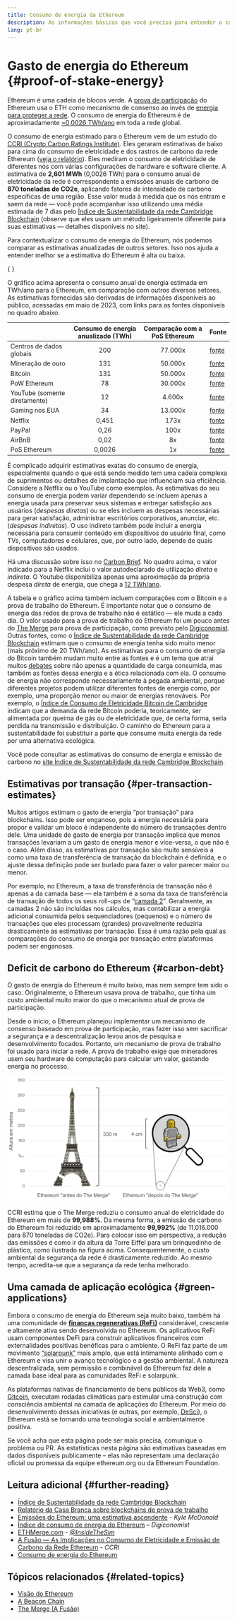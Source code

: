 ```yaml
---
title: Consumo de energia da Ethereum
description: As informações básicas que você precisa para entender o consumo de energia da Ethereum.
lang: pt-br
---
```


# Gasto de energia do Ethereum \{#proof-of-stake-energy}

Ethereum é uma cadeia de blocos verde. A [prova de participação](/developers/docs/consensus-mechanisms/pos) do Ethereum usa o ETH como mecanismo de consenso ao invés de [energia para proteger a rede](/developers/docs/consensus-mechanisms/pow). O consumo de energia do Ethereum é de aproximadamente [~0,0026 TWh/ano](https://carbon-ratings.com/eth-report-2022) em toda a rede global.

O consumo de energia estimado para o Ethereum vem de um estudo do [CCRI (Crypto Carbon Ratings Institute)](https://carbon-ratings.com). Eles geraram estimativas de baixo para cima do consumo de eletricidade e dos rastros de carbono da rede Ethereum ([veja o relatório](https://carbon-ratings.com/eth-report-2022)). Eles mediram o consumo de eletricidade de diferentes nós com várias configurações de hardware e software cliente. A estimativa de **2,601 MWh** (0,0026 TWh) para o consumo anual de eletricidade da rede é correspondente a emissões anuais de carbono de **870 toneladas de CO2e**, aplicando fatores de intensidade de carbono específicas de uma região. Esse valor muda à medida que os nós entram e saem da rede — você pode acompanhar isso utilizando uma média estimada de 7 dias pelo [Índice de Sustentabilidade da rede Cambridge Blockchain](https://ccaf.io/cbnsi/ethereum) (observe que eles usam um método ligeiramente diferente para suas estimativas — detalhes disponíveis no site).

Para contextualizar o consumo de energia do Ethereum, nós podemos comparar as estimativas anualizadas de outros setores. Isso nos ajuda a entender melhor se a estimativa do Ethereum é alta ou baixa.

{
	<EnergyConsumptionChart />
}

O gráfico acima apresenta o consumo anual de energia estimada em TWh/ano para o Ethereum, em comparação com outros diversos setores. As estimativas fornecidas são derivadas de informações disponíveis ao público, acessadas em maio de 2023, com links para as fontes disponíveis no quadro abaixo:

|                               | Consumo de energia anualizado (TWh) | Comparação com a PoS Ethereum | Fonte                                                                                                                                                                            |
| :---------------------------- | :---------------------------------: | :---------------------------: | -------------------------------------------------------------------------------------------------------------------------------------------------------------------------------- |
| Centros de dados globais      |                 200                 |            77.000x            | [fonte](https://www.iea.org/commentaries/data-centres-and-energy-from-global-headlines-to-local-headaches)                                                                       |
| Mineração de ouro             |                 131                 |            50.000x            | [fonte](https://ccaf.io/cbnsi/cbeci/comparisons)                                                                                                                                 |
| Bitcoin                       |                 131                 |            50.000x            | [fonte](https://ccaf.io/cbnsi/cbeci/comparisons)                                                                                                                                 |
| PoW Ethereum                  |                 78                  |            30.000x            | [fonte](https://digiconomist.net/ethereum-energy-consumption)                                                                                                                    |
| YouTube (somente diretamente) |                 12                  |            4.600x             | [fonte](https://www.gstatic.com/gumdrop/sustainability/google-2020-environmental-report.pdf)                                                                                     |
| Gaming nos EUA                |                 34                  |            13.000x            | [fonte](https://www.researchgate.net/publication/336909520_Toward_Greener_Gaming_Estimating_National_Energy_Use_and_Energy_Efficiency_Potential)                                 |
| Netflix                       |                0,451                |             173x              | [fonte](https://assets.ctfassets.net/4cd45et68cgf/7B2bKCqkXDfHLadrjrNWD8/e44583e5b288bdf61e8bf3d7f8562884/2021_US_EN_Netflix_EnvironmentalSocialGovernanceReport-2021_Final.pdf) |
| PayPal                        |                0,26                 |             100x              | [fonte](https://app.impaakt.com/analyses/paypal-consumed-264100-mwh-of-energy-in-2020-24-from-non-renewable-sources-27261)                                                       |
| AirBnB                        |                0,02                 |              8x               | [fonte](<https://s26.q4cdn.com/656283129/files/doc_downloads/governance_doc_updated/Airbnb-ESG-Factsheet-(Final).pdf>)                                                           |
| PoS Ethereum                  |               0,0026                |              1x               | [fonte](https://carbon-ratings.com/eth-report-2022)                                                                                                                              |

É complicado adquirir estimativas exatas do consumo de energia, especialmente quando o que está sendo medido tem uma cadeia complexa de suprimentos ou detalhes de implantação que influenciam sua eficiência. Considere a Netflix ou o YouTube como exemplos. As estimativas do seu consumo de energia podem variar dependendo se incluem apenas a energia usada para preservar seus sistemas e entregar satisfação aos usuários (_despesas diretas_) ou se eles incluem as despesas necessárias para gerar satisfação, administrar escritórios corporativos, anunciar, etc. (_despesas indiretas_). O uso indireto também pode incluir a energia necessária para consumir conteúdo em dispositivos do usuário final, como TVs, computadores e celulares, que, por outro lado, depende de quais dispositivos são usados.

Há uma discussão sobre isso no [Carbon Brief](https://www.carbonbrief.org/factcheck-what-is-the-carbon-footprint-of-streaming-video-on-netflix). No quadro acima, o valor indicado para a Netflix inclui o valor autodeclarado de utilização _direta_ e _indireta_. O Youtube disponibiliza apenas uma aproximação da própria despesa _direta_ de energia, que chega a [12 TWh/ano](https://www.gstatic.com/gumdrop/sustainability/google-2020-environmental-report.pdf).

A tabela e o gráfico acima também incluem comparações com o Bitcoin e a prova de trabalho do Ethereum. É importante notar que o consumo de energia das redes de prova de trabalho não é estático — ele muda a cada dia. O valor usado para a prova de trabalho do Ethereum foi um pouco antes do [The Merge](/roadmap/merge/) para prova de participação, como previsto pelo [Digiconomist](https://digiconomist.net/ethereum-energy-consumption). Outras fontes, como o [Índice de Sustentabilidade da rede Cambridge Blockchain](https://ccaf.io/cbnsi/ethereum/1) estimam que o consumo de energia tenha sido muito menor (mais próximo de 20 TWh/ano). As estimativas para o consumo de energia do Bitcoin também mudam muito entre as fontes e é um tema que atrai muitos [debates](https://www.coindesk.com/business/2020/05/19/the-last-word-on-bitcoins-energy-consumption/) sobre não apenas a quantidade de carga consumida, mas também as fontes dessa energia e a ética relacionada com ela. O consumo de energia não corresponde necessariamente à pegada ambiental, porque diferentes projetos podem utilizar diferentes fontes de energia como, por exemplo, uma proporção menor ou maior de energias renováveis. Por exemplo, o [Índice de Consumo de Eletricidade Bitcoin de Cambridge](https://ccaf.io/cbnsi/cbeci/comparisons) indicam que a demanda da rede Bitcoin poderia, teoricamente, ser alimentada por queima de gás ou de eletricidade que, de certa forma, seria perdida na transmissão e distribuição. O caminho do Ethereum para a sustentabilidade foi substituir a parte que consume muita energia da rede por uma alternativa ecológica.

Você pode consultar as estimativas do consumo de energia e emissão de carbono no [site Índice de Sustentabilidade da rede Cambridge Blockchain](https://ccaf.io/cbnsi/ethereum).

## Estimativas por transação \{#per-transaction-estimates}

Muitos artigos estimam o gasto de energia “por transação” para blockchains. Isso pode ser enganoso, pois a energia necessária para propor e validar um bloco é independente do número de transações dentro dele. Uma unidade de gasto de energia por transação implica que menos transações levariam a um gasto de energia menor e vice-versa, o que não é o caso. Além disso, as estimativas por transação são muito sensíveis a como uma taxa de transferência de transação da blockchain é definida, e o ajuste dessa definição pode ser burlado para fazer o valor parecer maior ou menor.

Por exemplo, no Ethereum, a taxa de transferência de transação não é apenas a da camada base — ela também é a soma da taxa de transferência de transação de todos os seus roll-ups de “[camada 2](/layer-2/)”. Geralmente, as camadas 2 não são incluídas nos cálculos, mas contabilizar a energia adicional consumida pelos sequenciadores (pequenos) e o número de transações que eles processam (grandes) provavelmente reduziria drasticamente as estimativas por transação. Essa é uma razão pela qual as comparações do consumo de energia por transação entre plataformas podem ser enganosas.

## Deficit de carbono do Ethereum \{#carbon-debt}

O gasto de energia do Ethereum é muito baixo, mas nem sempre tem sido o caso. Originalmente, o Ethereum usava prova de trabalho, que tinha um custo ambiental muito maior do que o mecanismo atual de prova de participação.

Desde o início, o Ethereum planejou implementar um mecanismo de consenso baseado em prova de participação, mas fazer isso sem sacrificar a segurança e a descentralização levou anos de pesquisa e desenvolvimento focados. Portanto, um mecanismo de prova de trabalho foi usado para iniciar a rede. A prova de trabalho exige que mineradores usem seu hardware de computação para calcular um valor, gastando energia no processo.

![Comparação do consumo de energia do Ethereum antes e depois da fusão (The Merge), usando a Torre Eiffel (330 metros de altura) à esquerda, para simbolizar o elevado consumo de energia antes do The Merge, e uma pequena figura de Lego de 4 cm de altura à direta, para representar a redução drástica do consumo de energia após o The Merge.](energy_consumption_pre_post_merge.png)

CCRI estima que o The Merge reduziu o consumo anual de eletricidade do Ethereum em mais de **99,988%**. Da mesma forma, a emissão de carbono do Ethereum foi reduzido em aproximadamente **99,992%** (de 11.016.000 para 870 toneladas de CO2e). Para colocar isso em perspectiva, a redução das emissões é como ir da altura da Torre Eiffel para um brinquedinho de plástico, como ilustrado na figura acima. Consequentemente, o custo ambiental da segurança da rede é drasticamente reduzido. Ao mesmo tempo, acredita-se que a segurança da rede tenha melhorado.

## Uma camada de aplicação ecológica \{#green-applications}

Embora o consumo de energia do Ethereum seja muito baixo, também há uma comunidade de [**finanças regenerativas (ReFi)**](/refi/) considerável, crescente e altamente ativa sendo desenvolvida no Ethereum. Os aplicativos ReFi usam componentes DeFi para construir aplicativos financeiros com externalidades positivas benéficas para o ambiente. O ReFi faz parte de um movimento [“solarpunk”](https://en.wikipedia.org/wiki/Solarpunk) mais amplo, que está intimamente alinhado com o Ethereum e visa unir o avanço tecnológico e a gestão ambiental. A natureza descentralizada, sem permissão e combinável do Ethereum faz dele a camada base ideal para as comunidades ReFi e solarpunk.

As plataformas nativas de financiamento de bens públicos da Web3, como [Gitcoin](https://gitcoin.co), executam rodadas climáticas para estimular uma construção com consciência ambiental na camada de aplicações do Ethereum. Por meio do desenvolvimento dessas iniciativas (e outras, por exemplo, [DeSci](/desci/)), o Ethereum está se tornando uma tecnologia social e ambientalmente positiva.

<InfoBanner emoji=":evergreen_tree:">
  Se você acha que esta página pode ser mais precisa, comunique o problema ou PR. As estatísticas nesta página são estimativas baseadas em dados disponíveis publicamente – elas não representam uma declaração oficial ou promessa da equipe ethereum.org ou da Ethereum Foundation.
</InfoBanner>

## Leitura adicional \{#further-reading}

- [Índice de Sustentabilidade da rede Cambridge Blockchain](https://ccaf.io/cbnsi/ethereum)
- [Relatório da Casa Branca sobre blockchains de prova de trabalho](https://www.whitehouse.gov/wp-content/uploads/2022/09/09-2022-Crypto-Assets-and-Climate-Report.pdf)
- [Emissões do Ethereum: uma estimativa ascendente](https://kylemcdonald.github.io/ethereum-emissions/) - _Kyle McDonald_
- [Índice de consumo de energia do Ethereum](https://digiconomist.net/ethereum-energy-consumption/) – _Digiconomist_
- [ETHMerge.com](https://ethmerge.com/) - _[@InsideTheSim](https://twitter.com/InsideTheSim)_
- [A Fusão — As Implicações no Consumo de Eletricidade e Emissão de Carbono da Rede Ethereum](https://carbon-ratings.com/eth-report-2022) - _CCRI_
- [Consumo de energia do Ethereum](https://mirror.xyz/jmcook.eth/ODpCLtO4Kq7SCVFbU4He8o8kXs418ZZDTj0lpYlZkR8)

## Tópicos relacionados \{#related-topics}

- [Visão do Ethereum](/roadmap/vision/)
- [A Beacon Chain](/roadmap/beacon-chain)
- [The Merge (A Fusão)](/roadmap/merge/)
